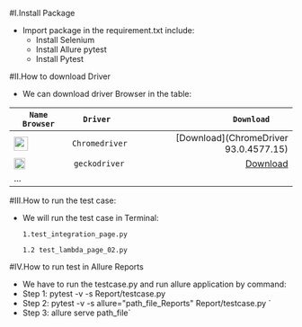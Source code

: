 #I.Install Package 
+ Import package in the requirement.txt include:
    + Install Selenium  
    + Install Allure pytest   
    + Install Pytest

#II.How to download Driver
+ We can download driver Browser in the table:

|`Name Browser`  | `Driver  `           |          `Download    `                |                        
|-------------- |:------------------:|--------------------------------:     |
|<img src="https://cdn2.iconfinder.com/data/icons/social-media-8/512/Chrome.png" width="25" height="25" />        | `Chromedriver `    |[Download](ChromeDriver 93.0.4577.15)     |
|<img src="https://upload.wikimedia.org/wikipedia/commons/1/16/Firefox_logo%2C_2017.png" width="20" height="20" />       | `geckodriver `     |[Download](geckodriver-v0.29.1-win64.zip) |
| ...           |                    |                                      |
                                               
#III.How to run the test case:
+ We will run the test case in Terminal:

    `1.test_integration_page.py`
      
    `1.2 test_lambda_page_02.py`

#IV.How to run test  in Allure Reports

+ We have to run the testcase.py and run allure application by command:
+ Step 1: pytest -v -s Report/testcase.py
+ Step 2: pytest -v -s allure="path_file_Reports"   Report/testcase.py `  
+ Step 3: allure serve path_file`
    
    



        
